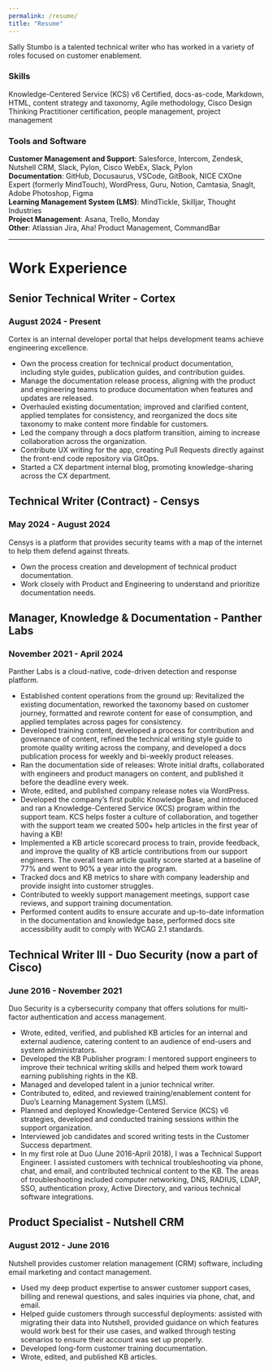 ```yaml
---
permalink: /resume/
title: "Resume"
---
```

Sally Stumbo is a talented technical writer who has worked in a variety of roles focused on customer enablement.
### Skills
Knowledge-Centered Service (KCS) v6 Certified, docs-as-code, Markdown, HTML, content strategy and taxonomy, Agile methodology, Cisco Design Thinking Practitioner certification, people management, project management

### Tools and Software
**Customer Management and Support**: Salesforce, Intercom, Zendesk, Nutshell CRM, Slack, Pylon, Cisco WebEx, Slack, Pylon  
**Documentation**: GitHub, Docusaurus, VSCode, GitBook, NICE CXOne Expert (formerly MindTouch), WordPress, Guru, Notion, Camtasia, SnagIt, Adobe Photoshop, Figma  
**Learning Management System (LMS)**: MindTickle, Skilljar, Thought Industries  
**Project Management**: Asana, Trello, Monday  
**Other**: Atlassian Jira, Aha! Product Management, CommandBar

---
# Work Experience

## Senior Technical Writer - Cortex
### August 2024 - Present
Cortex is an internal developer portal that helps development teams achieve engineering excellence.
- Own the process creation for technical product documentation, including style guides, publication guides, and contribution guides.
- Manage the documentation release process, aligning with the product and engineering teams to produce documentation when features and updates are released.
- Overhauled existing documentation; improved and clarified content, applied templates for consistency, and reorganized the docs site taxonomy to make content more findable for customers.
- Led the company through a docs platform transition, aiming to increase collaboration across the organization.
- Contribute UX writing for the app, creating Pull Requests directly against the front-end code repository via GitOps.
- Started a CX department internal blog, promoting knowledge-sharing across the CX department.

## Technical Writer (Contract) - Censys
### May 2024 - August 2024
Censys is a platform that provides security teams with a map of the internet to help them defend against threats.
- Own the process creation and development of technical product documentation.
- Work closely with Product and Engineering to understand and prioritize documentation needs.

## Manager, Knowledge & Documentation - Panther Labs
### November 2021 - April 2024
Panther Labs is a cloud-native, code-driven detection and response platform. 
- Established content operations from the ground up: Revitalized the existing documentation, reworked the taxonomy based on customer journey, formatted and rewrote content for ease of consumption, and applied templates across pages for consistency.
- Developed training content, developed a process for contribution and governance of content, refined the technical writing style guide to promote quality writing across the company, and developed a docs publication process for weekly and bi-weekly product releases.
- Ran the documentation side of releases: Wrote initial drafts, collaborated with engineers and product managers on content, and published it before the deadline every week.
- Wrote, edited, and published company release notes via WordPress.
- Developed the company’s first public Knowledge Base, and introduced and ran a Knowledge-Centered Service (KCS) program within the support team. KCS helps foster a culture of collaboration, and together with the support team we created 500+ help articles in the first year of having a KB!
- Implemented a KB article scorecard process to train, provide feedback, and improve the quality of KB article contributions from our support engineers. The overall team article quality score started at a baseline of 77% and went to 90% a year into the program.
- Tracked docs and KB metrics to share with company leadership and provide insight into customer struggles.
- Contributed to weekly support management meetings, support case reviews, and support training documentation.
- Performed content audits to ensure accurate and up-to-date information in the documentation and knowledge base, performed docs site accessibility audit to comply with WCAG 2.1 standards.


## Technical Writer III - Duo Security (now a part of Cisco) 
### June 2016 - November 2021
Duo Security is a cybersecurity company that offers solutions for multi-factor authentication and access management. 
- Wrote, edited, verified, and published KB articles for an internal and external audience, catering content to an audience of end-users and system administrators.
- Developed the KB Publisher program: I mentored support engineers to improve their technical writing skills and helped them work toward earning publishing rights in the KB.
- Managed and developed talent in a junior technical writer.
- Contributed to, edited, and reviewed training/enablement content for Duo’s Learning Management System (LMS).
- Planned and deployed Knowledge-Centered Service (KCS) v6 strategies, developed and conducted training sessions within the support organization.
- Interviewed job candidates and scored writing tests in the Customer Success department.
- In my first role at Duo (June 2016-April 2018), I was a Technical Support Engineer. I assisted customers with technical troubleshooting via phone, chat, and email, and contributed technical content to the KB. The areas of troubleshooting included computer networking, DNS, RADIUS, LDAP, SSO, authentication proxy, Active Directory, and various technical software integrations.

## Product Specialist - Nutshell CRM
### August 2012 - June 2016
Nutshell provides customer relation management  (CRM) software, including email marketing and contact management.
- Used my deep product expertise to answer customer support cases, billing and renewal questions, and sales inquiries via phone, chat, and email.
- Helped guide customers through successful deployments: assisted with migrating their data into Nutshell, provided guidance on which features would work best for their use cases, and walked through testing scenarios to ensure their account was set up properly.
- Developed long-form customer training documentation.
- Wrote, edited, and published KB articles.
